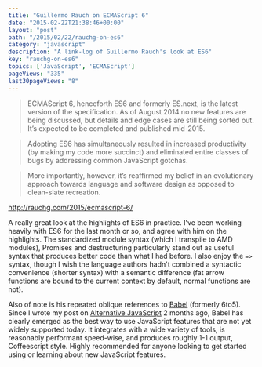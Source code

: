 ```yaml
---
title: "Guillermo Rauch on ECMAScript 6"
date: "2015-02-22T21:38:46+00:00"
layout: "post"
path: "/2015/02/22/rauchg-on-es6"
category: "javascript"
description: "A link-log of Guillermo Rauch's look at ES6"
key: "rauchg-on-es6"
topics: ['JavaScript', 'ECMAScript']
pageViews: "335"
last30pageViews: "8"
---
```


>ECMAScript 6, henceforth ES6 and formerly ES.next, is the latest version of the specification. As of August 2014 no new features are being discussed, but details and edge cases are still being sorted out. It’s expected to be completed and published mid-2015.

> Adopting ES6 has simultaneously resulted in increased productivity (by making my code more succinct) and eliminated entire classes of bugs by addressing common JavaScript gotchas.

> More importantly, however, it’s reaffirmed my belief in an evolutionary approach towards language and software design as opposed to clean-slate recreation.

http://rauchg.com/2015/ecmascript-6/

A really great look at the highlights of ES6 in practice.  I've been working heavily with ES6 for the last month or so, and agree with him on the highlights.  The standardized module syntax (which I transpile to AMD modules), Promises and destructuring particularly stand out as useful syntax that produces better code than what I had before.  I also enjoy the `=>` syntax, though I wish the language authors hadn't combined a syntactic convenience (shorter syntax) with a semantic difference (fat arrow functions are bound to the current context by default, normal functions are not).

Also of note is his repeated oblique references to [Babel](https://babeljs.io/) (formerly 6to5).  Since I wrote my post on  [Alternative JavaScript](http://benmccormick.org/2014/11/24/alternative-javascript/) 2 months ago, Babel has clearly emerged as the best way to use JavaScript features that are not yet widely supported today.  It integrates with a wide variety of tools, is reasonably performant speed-wise, and produces roughly 1-1 output, Coffeescript style.  Highly recommended for anyone looking to get started using or learning about new JavaScript features.
